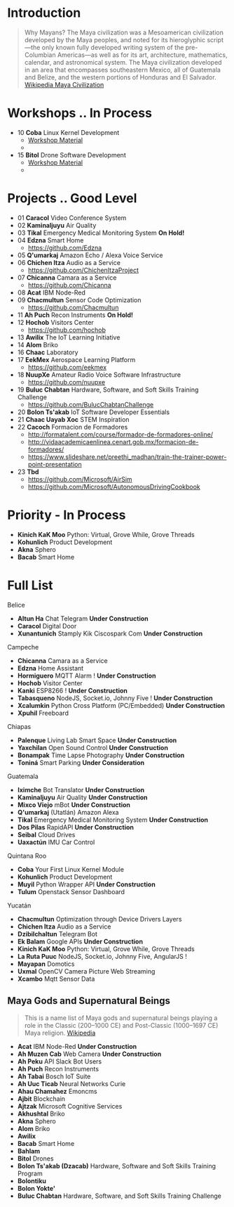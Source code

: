 # Introduction

> Why Mayans? The Maya civilization was a Mesoamerican civilization developed by the Maya peoples, and noted for its hieroglyphic script—the only known fully developed writing system of the pre-Columbian Americas—as well as for its art, architecture, mathematics, calendar, and astronomical system. The Maya civilization developed in an area that encompasses southeastern Mexico, all of Guatemala and Belize, and the western portions of Honduras and El Salvador. [Wikipedia Maya Civilization](https://en.wikipedia.org/wiki/Maya_civilization)

# Workshops .. In Process

- 10 __Coba__ Linux Kernel Development
     - [Workshop Material](https://drive.google.com/drive/u/0/folders/0B6h7kxp-oIy8SjRtMV9SZ0MyTEU)
     - [](https://github.com/cobaproject)
- 15 __Bitol__ Drone Software Development
     - [Workshop Material](https://drive.google.com/drive/u/0/folders/0B6h7kxp-oIy8X1pSOFd0UHBZRzA)
     - [](https://github.com/bitolproject)

# Projects .. Good Level

- 01 __Caracol__ Video Conference System
- 02 __Kaminaljuyu__ Air Quality
- 03 __Tikal__ Emergency Medical Monitoring System __On Hold!__
- 04 __Edzna__ Smart Home
     - https://github.com/Edzna
- 05 __Q'umarkaj__ Amazon Echo / Alexa Voice Service
- 06 __Chichen Itza__ Audio as a Service
     - https://github.com/ChichenItzaProject
- 07 __Chicanna__ Camara as a Service
     - https://github.com/Chicanna
- 08 __Acat__ IBM Node-Red
- 09 __Chacmultun__ Sensor Code Optimization
     - https://github.com/Chacmultun
- 11 __Ah Puch__ Recon Instruments __On Hold!__
- 12 __Hochob__ Visitors Center
     -  https://github.com/hochob
- 13 __Awilix__ The IoT Learning Initiative
- 14 __Alom__ Briko
- 16 __Chaac__ Laboratory
- 17 __EekMex__ Aerospace Learning Platform
     -  https://github.com/eekmex
- 18 __NuupXe__ Amateur Radio Voice Software Infrastructure
     -  https://github.com/nuupxe
- 19 __Buluc Chabtan__ Hardware, Software, and Soft Skills Training Challenge
     - https://github.com/BulucChabtanChallenge
- 20 __Bolon Ts'akab__ IoT Software Developer Essentials
- 21 __Chaac Uayab Xoc__ STEM Inspiration
- 22 __Cacoch__ Formacion de Formadores
     - http://formatalent.com/course/formador-de-formadores-online/
     - http://vidaacademicaenlinea.cenart.gob.mx/formacion-de-formadores/
     - https://www.slideshare.net/preethi_madhan/train-the-trainer-power-point-presentation
- 23 __Tbd__
     - https://github.com/Microsoft/AirSim
     - https://github.com/Microsoft/AutonomousDrivingCookbook

# Priority - In Process

- __Kinich KaK Moo__ Python: Virtual, Grove While, Grove Threads
- __Kohunlich__ Product Development
- __Akna__ Sphero
- __Bacab__ Smart Home

# Full List

Belice

- __Altun Ha__ Chat Telegram **Under Construction**
- __Caracol__ Digital Door
- __Xunantunich__ Stamply Kik Ciscospark Com **Under Construction**

Campeche

* **Chicanna** Camara as a Service
* **Edzna** Home Assistant
* **Hormiguero** MQTT Alarm ! **Under Construction**
* **Hochob** Visitor Center
* **Kanki** ESP8266 ! **Under Construction**
* **Tabasqueno** NodeJS, Socket.io, Johnny Five ! **Under Construction**
* **Xcalumkin** Python Cross Platform \(PC/Embedded\) **Under Construction**
* **Xpuhil** Freeboard

Chiapas

* **Palenque** Living Lab Smart Space **Under Construction**
* **Yaxchilan** Open Sound Control **Under Construction**
* **Bonampak** Time Lapse Photography **Under Construction**
* **Toniná** Smart Parking **Under Consideration**

Guatemala

* **Iximche** Bot Translator **Under Construction**
* **Kaminaljuyu** Air Quality **Under Construction**
* **Mixco Viejo** mBot **Under Construction**
* **Q'umarkaj** \(Utatlán\) Amazon Alexa  
* **Tikal** Emergency Medical Monitoring System **Under Construction**
* **Dos Pilas** RapidAPI **Under Construction**
* **Seibal** Cloud Drives
* **Uaxactún** IMU Car Control

Quintana Roo

* **Coba** Your First Linux Kernel Module
* **Kohunlich** Product Development
* **Muyil** Python Wrapper API **Under Construction**
* **Tulum** Openstack Sensor Dashboard

Yucatán

* **Chacmultun** Optimization through Device Drivers Layers
* **Chichen Itza** Audio as a Service
* **Dzibilchaltun** Telegram Bot
* **Ek Balam** Google APIs **Under Construction**
* **Kinich KaK Moo** Python: Virtual, Grove While, Grove Threads
* **La Ruta Puuc** NodeJS, Socket.io, Johnny Five, AngularJS  ! 
* **Mayapan** Domotics
* **Uxmal** OpenCV Camera Picture Web Streaming
* **Xcambo** Mqtt Sensor Data

## Maya Gods and Supernatural Beings

> This is a name list of Maya gods and supernatural beings playing a role in the Classic \(200–1000 CE\) and Post-Classic \(1000–1697 CE\) Maya religion. [Wikipedia](https://en.wikipedia.org/wiki/List_of_Maya_gods_and_supernatural_beings)

* **Acat** IBM Node-Red **Under Construction**
* **Ah Muzen Cab** Web Camera **Under Construction**
* **Ah Peku** API Slack Bot Users
* **Ah Puch** Recon Instruments
* **Ah Tabai** Bosch IoT Suite
* **Ah Uuc Ticab** Neural Networks Curie
* **Ahau Chamahez** Emoncms
* **Ajbit** Blockchain
* **Ajtzak** Microsoft Cognitive Services
* **Akhushtal** Briko
* **Akna** Sphero
* **Alom** Briko
* **Awilix** 
* **Bacab**  Smart Home
* **Bahlam**
* **Bitol** Drones
* **Bolon Ts'akab (Dzacab)** Hardware, Software and Soft Skills Training Program
* **Bolontiku**
* **Bolon Yokte'**
* **Buluc Chabtan** Hardware, Software, and Soft Skills Training Challenge












